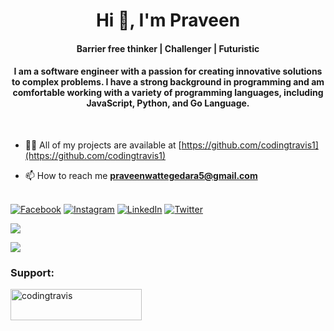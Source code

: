 <h1 align="center">Hi 👋, I'm Praveen</h1>
<h4 align="center">Barrier free thinker | Challenger | Futuristic</h4>

<h4 align="center">I am a software engineer with a passion for creating innovative solutions to complex problems. I have a strong background in programming and am comfortable working with a variety of programming languages, including JavaScript, Python, and Go Language.</h4><br>


- 👨‍💻 All of my projects are available at [https://github.com/codingtravis1](https://github.com/codingtravis1)

- 📫 How to reach me **praveenwattegedara5@gmail.com**<br><br>

[![Facebook](https://img.shields.io/badge/Facebook-%231877F2.svg?logo=Facebook&logoColor=white)](https://facebook.com/codingtravis) [![Instagram](https://img.shields.io/badge/Instagram-%23E4405F.svg?logo=Instagram&logoColor=white)](https://instagram.com/_codingtravis) [![LinkedIn](https://img.shields.io/badge/LinkedIn-%230077B5.svg?logo=linkedin&logoColor=white)](https://linkedin.com/in/codingtravis) [![Twitter](https://img.shields.io/badge/Twitter-%231DA1F2.svg?logo=Twitter&logoColor=white)](https://twitter.com/codingtravis) 

![](https://github-readme-stats.vercel.app/api?username=codingtravis1&theme=radical&hide_border=false&include_all_commits=false&count_private=false)

![](https://github-readme-stats.vercel.app/api/top-langs/?username=codingtravis1&theme=radical&hide_border=false&include_all_commits=false&count_private=false&layout=compact)


<h3 align="left">Support:</h3>
<p><a href="https://ko-fi.com/codingtravis"> <img align="left" src="https://cdn.ko-fi.com/cdn/kofi3.png?v=3" height="50" width="210" alt="codingtravis" /></a></p><br><br>

